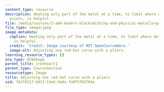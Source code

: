 ```yaml
---
content_type: resource
description: Heating only part of the metal at a time, to limit where deformation
  occurs, is helpful.
file: /media/courses/3-a04-modern-blacksmithing-and-physical-metallurgy-fall-2008/f62f0217b81353e69a0afddf5f01764a_126.jpg
file_type: image/jpeg
image_metadata:
  caption: Heating only part of the metal at a time, to limit where deformation occurs,
    is helpful.
  credit: 'Credit: Image courtesy of MIT OpenCourseWare.'
  image-alt: Adjusting one red-hot curve with a pliers.
learning_resource_types: []
ocw_type: OCWImage
parent_title: ironheart1
parent_type: CourseSection
resourcetype: Image
title: Adjusting one red-hot curve with a pliers
uid: f62f0217-b813-53e6-9a0a-fddf5f01764a
---
```

